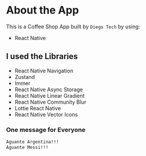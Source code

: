 # About the App

This is a Coffee Shop App built by `Diego Tech` by using:

- React Native

## I used the Libraries

- React Native Navigation
- Zustand
- Immer
- React Native Async Storage
- React Native Linear Gradient
- React Native Community Blur
- Lottie React Native
- React Native Vector Icons

### One message for Everyone

```bash
Aguante Argentina!!!
Aguante Messi!!!
```